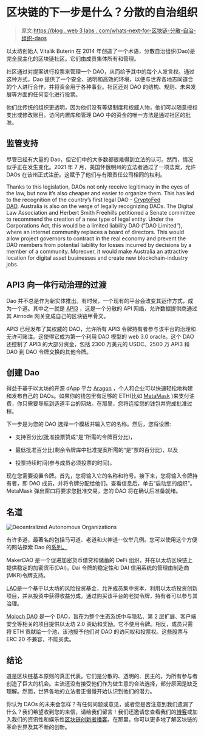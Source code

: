 # 区块链的下一步是什么？分散的自治组织

> 原文:[https://blog . web 3 labs . com/whats-next-for-区块链-分散-自治-组织-daos](https://blog.web3labs.com/whats-next-for-blockchain-decentralized-autonomous-organizations-daos)

以太坊创始人 Vitalik Buterin 在 2014 年创造了一个术语，分散自治组织(Dao)是完全民主化的区块链社区。它们由成员集体所有和管理。

社区通过对提案进行投票来管理一个 DAO，从而给予其中的每个人发言权。通过这种方式，Dao 提供了一个安全、透明和高效的环境，以便与世界各地志同道合的个人进行合作，并将资金用于各种事业。社区还对 DAO 的结构、规则、未来发展等方面的任何变化进行投票。

他们比传统的组织更透明，因为他们没有等级制度和权威人物，他们可以随意授权支出或修改账目。访问内置库和管理 DAO 中的资金的唯一方法是通过社区的批准。

## 监管支持

尽管已经有大量的 Dao，但它们中的大多数都很难得到立法的认可。然而，情况似乎正在发生变化。2021 年 7 月，美国怀俄明州的立法者通过了一项法案，允许 DAOs 在该州正式注册。这赋予了他们与有限责任公司相同的权利。

Thanks to this legislation, DAOs not only receive legitimacy in the eyes of the law, but now it’s also cheaper and easier to organize them. This has led to the recognition of the country’s first legal DAO - [CryptoFed DAO](https://www.americancryptofed.org/). Australia is also on the verge of legally recognizing DAOs. The Digital Law Association and Herbert Smith Freehills petitioned a Senate committee to recommend the creation of a new type of legal entity. Under the Corporations Act, this would be a limited liability DAO (“DAO Limited”), where an internet community replaces a board of directors. This would allow project governors to contract in the real economy and prevent the DAO members from potential liability for losses incurred by decisions by a member of a community. Moreover, it would make Australia an attractive location for digital asset businesses and create new blockchain-industry jobs. 

## API3 向一体行动治理的过渡

Dao 并不总是作为新实体推出。有时候，一个现有的平台会改变其运作方式，成为一个道。其中之一就是 [API3](https://api3.org/) ，这是一个分散的 API 网络，允许数据提供商通过其 Airnode 网关变成自己的区块链甲骨文。

API3 已经发布了其权威的 DAO，允许所有 API3 令牌持有者参与该平台的治理和无许可赌注。这使得它成为第一个利用 DAO 模型的 web 3.0 oracle。这个 DAO 还控制了 API3 的大部分资金，包括 2300 万美元的 USDC、2500 万 API3 和 DAO 到 DAO 令牌交换的其他令牌。

## 创建 Dao

得益于基于以太坊的开源 dApp 平台 [Aragon](https://aragon.org/aragon-client) ，个人和企业可以快速轻松地构建和发布自己的 DAOs。如果你的钱包里有足够的 ETH(比如 [MetaMask](https://metamask.io/) )来支付油费，你只需要导航到造道平台的网站。在那里，您将连接您的钱包并完成批准过程。

下一步是为您的 DAO 选择一个模板并输入它的名称。然后，您将设置:

*   支持百分比(批准投票赞成“是”所需的令牌百分比)，

*   最低批准百分比(剩余令牌库中批准提案所需的“是”票的百分比)，以及

*   投票持续时间(参与成员必须投票的时间)。

现在您需要设置令牌。首先，您将输入它的名称和符号。接下来，您将输入令牌持有者，即 DAO 成员，并将令牌分配给他们。查看信息后，单击“启动您的组织”。MetaMask 弹出窗口将要求您批准交易，您的 DAO 将在确认后准备就绪。

## 名道

![ Decentralized Autonomous Organizations ](../Images/47ef086a51d1480a42b721d33774d9ee.png)

有许多道，最著名的包括马可道、老道和火神道--仅举几例。您可以使用这个方便的网站探索 Dao 的[系列。](https://app.daohaus.club/explore)

MakerDAO 是一个促进加密货币借贷和储蓄的 DeFi 组织，并在以太坊区块链上提供稳定的加密货币(DAI)。Dai 令牌的稳定性和 DAI 信用系统的管理由制造商(MKR)令牌支持。

[LAO](https://www.thelao.io/)是一个基于以太坊的风险投资基金，允许成员集中资本，利用以太坊投资创新项目，并从投资中获得收益分成。通过购买该平台的老挝令牌，持有者可以参与其治理。

[Moloch DAO](https://www.molochdao.com/) 是一个 DAO，旨在为整个生态系统中与隐私、第 2 层扩展、客户端安全等相关的项目提供以太坊 2.0 资助和奖励。它不使用令牌。相反，成员只需将 ETH 贡献给一个池，该池授予他们对 DAO 的访问权和投票权。这些股票与 ERC 20 不兼容，不能买卖。

## 结论

道是区块链基本原则的真正代表。它们是分散的、透明的、民主的，为所有参与者创造了巨大的机会。主流还没有接受他们作为做生意的合法选择，部分原因是缺乏理解。然而，世界各地的立法者正慢慢开始认识到他们的潜力。

你认为 DAOs 的未来会怎样？有任何问题或意见，或者您是否注意到我们遗漏了什么？我们希望收到您的来信，请给我们留言！我们还邀请您查看我们的[博客](https://blog.web3labs.com/)或加入我们的资讯性和娱乐性[区块链创新者播客](https://podcast.web3labs.com/)。在那里，你可以更多地了解区块链的革命世界及其不断的创新。